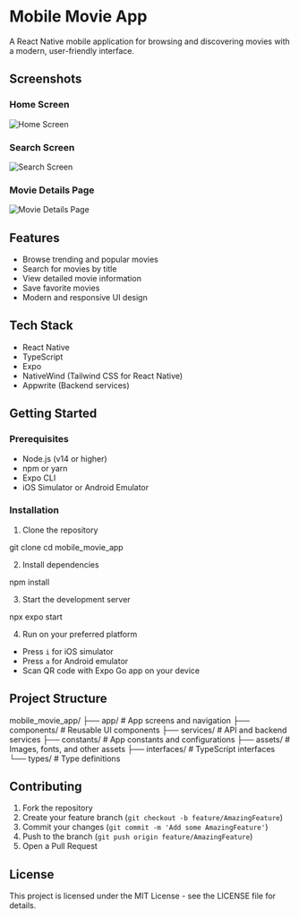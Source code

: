 # Mobile Movie App

A React Native mobile application for browsing and discovering movies with a modern, user-friendly interface.

## Screenshots

### Home Screen
![Home Screen](assets/images/homescreen.png)

### Search Screen
![Search Screen](assets/images/search.png)

### Movie Details Page
![Movie Details Page](assets/images/moviepage.png)

## Features

- Browse trending and popular movies
- Search for movies by title
- View detailed movie information
- Save favorite movies
- Modern and responsive UI design

## Tech Stack

- React Native
- TypeScript
- Expo
- NativeWind (Tailwind CSS for React Native)
- Appwrite (Backend services)

## Getting Started

### Prerequisites

- Node.js (v14 or higher)
- npm or yarn
- Expo CLI
- iOS Simulator or Android Emulator

### Installation

1. Clone the repository

git clone <repository-url>
cd mobile_movie_app


2. Install dependencies

npm install


3. Start the development server

npx expo start


4. Run on your preferred platform
- Press `i` for iOS simulator
- Press `a` for Android emulator
- Scan QR code with Expo Go app on your device

## Project Structure


mobile_movie_app/
├── app/                    # App screens and navigation
├── components/             # Reusable UI components
├── services/              # API and backend services
├── constants/             # App constants and configurations
├── assets/                # Images, fonts, and other assets
├── interfaces/            # TypeScript interfaces
└── types/                 # Type definitions


## Contributing

1. Fork the repository
2. Create your feature branch (`git checkout -b feature/AmazingFeature`)
3. Commit your changes (`git commit -m 'Add some AmazingFeature'`)
4. Push to the branch (`git push origin feature/AmazingFeature`)
5. Open a Pull Request

## License

This project is licensed under the MIT License - see the LICENSE file for details.

